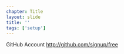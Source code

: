 ```yaml
---
chapter: Title
layout: slide
title: ''
tags: ['setup']
---
```


GitHub Account
<a href="http://github.com/signup/free">http://github.com/signup/free</a>